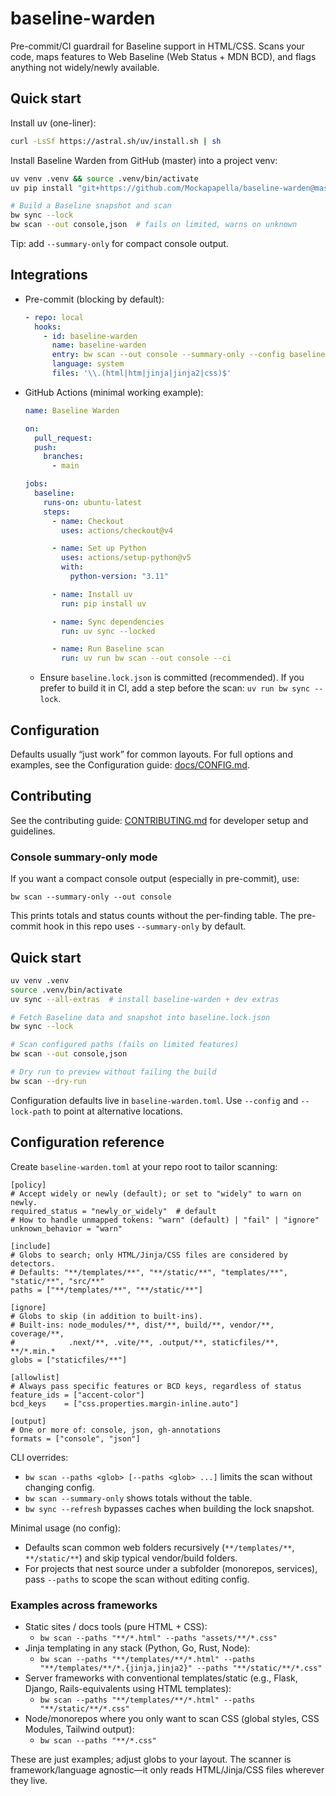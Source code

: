# baseline-warden

Pre-commit/CI guardrail for Baseline support in HTML/CSS. Scans your code, maps features to Web Baseline (Web Status + MDN BCD), and flags anything not widely/newly available.

## Quick start

Install uv (one-liner):

```bash
curl -LsSf https://astral.sh/uv/install.sh | sh
```

Install Baseline Warden from GitHub (master) into a project venv:

```bash
uv venv .venv && source .venv/bin/activate
uv pip install "git+https://github.com/Mockapapella/baseline-warden@master"

# Build a Baseline snapshot and scan
bw sync --lock
bw scan --out console,json  # fails on limited, warns on unknown
```

Tip: add `--summary-only` for compact console output.

## Integrations

- Pre-commit (blocking by default):
  ```yaml
  - repo: local
    hooks:
      - id: baseline-warden
        name: baseline-warden
        entry: bw scan --out console --summary-only --config baseline-warden.toml
        language: system
        files: '\\.(html|htm|jinja|jinja2|css)$'
  ```

- GitHub Actions (minimal working example):
  ```yaml
  name: Baseline Warden

  on:
    pull_request:
    push:
      branches:
        - main

  jobs:
    baseline:
      runs-on: ubuntu-latest
      steps:
        - name: Checkout
          uses: actions/checkout@v4

        - name: Set up Python
          uses: actions/setup-python@v5
          with:
            python-version: "3.11"

        - name: Install uv
          run: pip install uv

        - name: Sync dependencies
          run: uv sync --locked

        - name: Run Baseline scan
          run: uv run bw scan --out console --ci
  ```
  - Ensure `baseline.lock.json` is committed (recommended). If you prefer to build it in CI, add a step before the scan: `uv run bw sync --lock`.

## Configuration

Defaults usually “just work” for common layouts. For full options and examples, see the Configuration guide: [docs/CONFIG.md](docs/CONFIG.md).

## Contributing

See the contributing guide: [CONTRIBUTING.md](CONTRIBUTING.md) for developer setup and guidelines.



### Console summary-only mode

If you want a compact console output (especially in pre-commit), use:

```
bw scan --summary-only --out console
```

This prints totals and status counts without the per-finding table. The pre-commit hook in this repo uses `--summary-only` by default.

## Quick start

```bash
uv venv .venv
source .venv/bin/activate
uv sync --all-extras  # install baseline-warden + dev extras

# Fetch Baseline data and snapshot into baseline.lock.json
bw sync --lock

# Scan configured paths (fails on limited features)
bw scan --out console,json

# Dry run to preview without failing the build
bw scan --dry-run
```

Configuration defaults live in `baseline-warden.toml`. Use `--config` and `--lock-path` to point at alternative locations.

## Configuration reference

Create `baseline-warden.toml` at your repo root to tailor scanning:

```
[policy]
# Accept widely or newly (default); or set to "widely" to warn on newly.
required_status = "newly_or_widely"  # default
# How to handle unmapped tokens: "warn" (default) | "fail" | "ignore"
unknown_behavior = "warn"

[include]
# Globs to search; only HTML/Jinja/CSS files are considered by detectors.
# Defaults: "**/templates/**", "**/static/**", "templates/**", "static/**", "src/**"
paths = ["**/templates/**", "**/static/**"]

[ignore]
# Globs to skip (in addition to built-ins).
# Built-ins: node_modules/**, dist/**, build/**, vendor/**, coverage/**,
#            .next/**, .vite/**, .output/**, staticfiles/**, **/*.min.*
globs = ["staticfiles/**"]

[allowlist]
# Always pass specific features or BCD keys, regardless of status
feature_ids = ["accent-color"]
bcd_keys    = ["css.properties.margin-inline.auto"]

[output]
# One or more of: console, json, gh-annotations
formats = ["console", "json"]
```

CLI overrides:
- `bw scan --paths <glob> [--paths <glob> ...]` limits the scan without changing config.
- `bw scan --summary-only` shows totals without the table.
- `bw sync --refresh` bypasses caches when building the lock snapshot.

Minimal usage (no config):
- Defaults scan common web folders recursively (`**/templates/**`, `**/static/**`) and skip typical vendor/build folders.
- For projects that nest source under a subfolder (monorepos, services), pass `--paths` to scope the scan without editing config.

### Examples across frameworks

- Static sites / docs tools (pure HTML + CSS):
  - `bw scan --paths "**/*.html" --paths "assets/**/*.css"`
- Jinja templating in any stack (Python, Go, Rust, Node):
  - `bw scan --paths "**/templates/**/*.html" --paths "**/templates/**/*.{jinja,jinja2}" --paths "**/static/**/*.css"`
- Server frameworks with conventional templates/static (e.g., Flask, Django, Rails-equivalents using HTML templates):
  - `bw scan --paths "**/templates/**/*.html" --paths "**/static/**/*.css"`
- Node/monorepos where you only want to scan CSS (global styles, CSS Modules, Tailwind output):
  - `bw scan --paths "**/*.css"`

These are just examples; adjust globs to your layout. The scanner is framework/language agnostic—it only reads HTML/Jinja/CSS files wherever they live.
